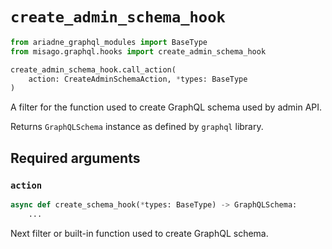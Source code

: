 # `create_admin_schema_hook`

```python
from ariadne_graphql_modules import BaseType
from misago.graphql.hooks import create_admin_schema_hook

create_admin_schema_hook.call_action(
    action: CreateAdminSchemaAction, *types: BaseType
)
```

A filter for the function used to create GraphQL schema used by admin API.

Returns `GraphQLSchema` instance as defined by `graphql` library.


## Required arguments

### `action`

```python
async def create_schema_hook(*types: BaseType) -> GraphQLSchema:
    ...
```

Next filter or built-in function used to create GraphQL schema.
